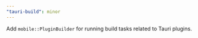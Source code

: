 ```yaml
---
"tauri-build": minor
---
```


Add `mobile::PluginBuilder` for running build tasks related to Tauri plugins.
